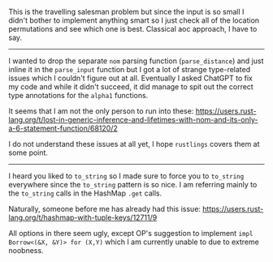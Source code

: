 This is the travelling salesman problem but since the input is so small I
didn't bother to implement anything smart so I just check all of the location
permutations and see which one is best. Classical aoc approach, I have to say.

---

I wanted to drop the separate `nom` parsing function (`parse_distance`) and
just inline it in the `parse_input` function but I got a lot of strange
type-related issues which I couldn't figure out at all. Eventually I asked
ChatGPT to fix my code and while it didn't succeed, it did manage to spit
out the correct type annotations for the `alpha1` functions.

It seems that I am not the only person to run into these:
https://users.rust-lang.org/t/lost-in-generic-inference-and-lifetimes-with-nom-and-its-only-a-6-statement-function/68120/2

I do not understand these issues at all yet, I hope `rustlings` covers them
at some point.

---

I heard you liked to `to_string` so I made sure to force you to `to_string`
everywhere since the `to_string` pattern is so nice. I am referring mainly to
the `to_string` calls in the HashMap `.get` calls.

Naturally, someone before me has already had this issue:
https://users.rust-lang.org/t/hashmap-with-tuple-keys/12711/9

All options in there seem ugly, except OP's suggestion to implement
`impl Borrow<(&X, &Y)> for (X,Y)` which I am currently unable to due to
extreme noobness.
